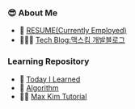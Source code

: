 ### 😎 About Me

- 👔 [RESUME(Currently Employed)](https://github.com/MaxKim-J/RESUME)
- 👨🏻‍🔧 [Tech Blog:맥스킴 개발블로그](https://maxkim-j.github.io/)

### Learning Repository

- 🧐 [Today I Learned](https://github.com/MaxKim-J/TIL)
- 🧮 [Algorithm](https://github.com/MaxKim-J/Algo)
- 🏃🏻 [Max Kim Tutorial](https://github.com/max-kim-tutorial)

<!--
**MaxKim-J/MaxKim-J** is a ✨ _special_ ✨ repository because its `README.md` (this file) appears on your GitHub profile.

Here are some ideas to get you started:

- 🔭 I’m currently working on ...
- 🌱 I’m currently learning ...
- 👯 I’m looking to collaborate on ...
- 🤔 I’m looking for help with ...
- 💬 Ask me about ...
- 📫 How to reach me: ...
- 😄 Pronouns: ...
- ⚡ Fun fact: ...
-->
